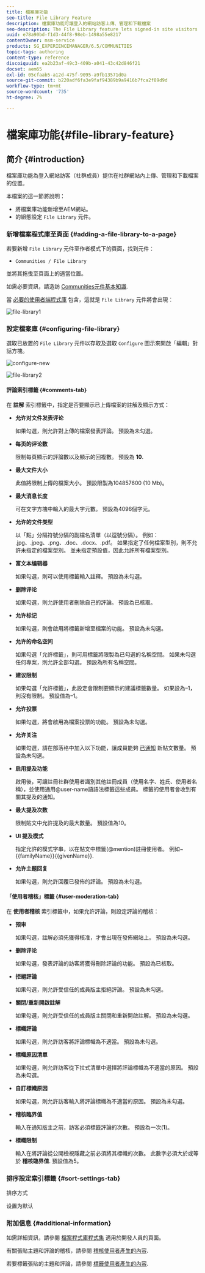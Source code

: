 ```yaml
---
title: 檔案庫功能
seo-title: File Library Feature
description: 檔案庫功能可讓登入的網站訪客上傳、管理和下載檔案
seo-description: The File Library feature lets signed-in site visitors upload, manage, and download files
uuid: e78a90bd-f1d3-44f8-98eb-1498a55e8217
contentOwner: msm-service
products: SG_EXPERIENCEMANAGER/6.5/COMMUNITIES
topic-tags: authoring
content-type: reference
discoiquuid: ea2b23af-49c3-409b-a041-43c42d846f21
docset: aem65
exl-id: 05cfaab5-a12d-475f-9095-a9fb13571d0a
source-git-commit: b220adf6fa3e9faf94389b9a9416b7fca2f89d9d
workflow-type: tm+mt
source-wordcount: '735'
ht-degree: 7%

---
```


# 檔案庫功能{#file-library-feature}

## 简介 {#introduction}

檔案庫功能為登入網站訪客（社群成員）提供在社群網站內上傳、管理和下載檔案的位置。

本檔案的這一節將說明：

* 將檔案庫功能新增至AEM網站。
* 的組態設定 `File Library` 元件。

### 新增檔案程式庫至頁面 {#adding-a-file-library-to-a-page}

若要新增 `File Library` 元件至作者模式下的頁面，找到元件：

* `Communities / File Library`

並將其拖曳至頁面上的適當位置。

如需必要資訊，請造訪 [Communities元件基本知識](/help/communities/basics.md).

當 [必要的使用者端程式庫](/help/communities/essentials-file-library.md#essentials-for-client-side) 包含，這就是 `File Library` 元件將會出現：

![file-library1](assets/file-library1.png)

### 設定檔案庫 {#configuring-file-library}

選取已放置的 `File Library` 元件以存取及選取 `Configure` 圖示來開啟「編輯」對話方塊。

![configure-new](assets/configure-new.png)

![file-library2](assets/file-library2.png)

#### 評論索引標籤 {#comments-tab}

在 **註解** 索引標籤中，指定是否要顯示已上傳檔案的註解及顯示方式：

* **允许对文件发表评论**

   如果勾選，則允許對上傳的檔案發表評論。 預設為未勾選。

* **每页的评论数**

   限制每頁顯示的評論數以及顯示的回複數。 預設為 **10**.

* **最大文件大小**

   此值將限制上傳的檔案大小。 預設限製為104857600 (10 Mb)。

* **最大消息长度**

   可在文字方塊中輸入的最大字元數。 預設為4096個字元。

* **允许的文件类型**

   以「點」分隔符號分隔的副檔名清單（以逗號分隔）。 例如： .jpg、.jpeg、.png、.doc、.docx、.pdf。 如果指定了任何檔案型別，則不允許未指定的檔案型別。 並未指定預設值，因此允許所有檔案型別。

* **富文本编辑器**

   如果勾選，則可以使用標籤輸入註釋。 預設為未勾選。

* **删除评论**

   如果勾選，則允許使用者刪除自己的評論。 預設為已核取。

* **允许标记**

   如果勾選，則會啟用將標籤新增至檔案的功能。 預設為未勾選。

* **允许的命名空间**

   如果勾選「允許標籤」，則可用標籤將限製為已勾選的名稱空間。 如果未勾選任何專案，則允許全部勾選。 預設為所有名稱空間。

* **建议限制**

   如果勾選「允許標籤」，此設定會限制要顯示的建議標籤數量。 如果設為–1，則沒有限制。 預設值為–1。

* **允许投票**

   如果勾選，將會啟用為檔案投票的功能。 預設為未勾選。

* **允许关注**

   如果勾選，請在部落格中加入以下功能，讓成員能夠 [已通知](/help/communities/notifications.md) 新貼文數量。 預設為未勾選。

* **启用提及功能**

   啟用後，可讓註冊社群使用者識別其他註冊成員（使用名字、姓氏、使用者名稱），並使用通用@user-name語語法標籤這些成員。 標籤的使用者會收到有關其提及的通知。

* **最大提及次数**

   限制貼文中允許提及的最大數量。 預設值為10。

* **UI 提及模式**

   指定允許的模式字串，以在貼文中標籤(@mention)註冊使用者。 例如~{{familyName}}{{givenName}}.

* **允许主题回复**

   如果勾選，則允許回覆已發佈的評論。 預設為未勾選。

#### 「使用者稽核」標籤 {#user-moderation-tab}

在 **使用者稽核** 索引標籤中，如果允許評論，則設定評論的稽核：

* **预审**

   如果勾選，註解必須先獲得核准，才會出現在發佈網站上。 預設為未勾選。

* **删除评论**

   如果勾選，發表評論的訪客將獲得刪除評論的功能。 預設為已核取。

* **拒絕評論**

   如果勾選，則允許受信任的成員版主拒絕評論。 預設為未勾選。

* **關閉/重新開啟註解**

   如果勾選，則允許受信任的成員版主關閉和重新開啟註解。 預設為未勾選。

* **標幟評論**

   如果勾選，則允許訪客將評論標幟為不適當。 預設為未勾選。

* **標幟原因清單**

   如果勾選，則允許訪客從下拉式清單中選擇將評論標幟為不適當的原因。 預設為未勾選。

* **自訂標幟原因**

   如果勾選，則允許訪客輸入將評論標幟為不適當的原因。 預設為未勾選。

* **稽核臨界值**

   輸入在通知版主之前，訪客必須標籤評論的次數。 預設為一次(**1**)。

* **標幟限制**

   輸入在將評論從公開檢視隱藏之前必須將其標幟的次數。 此數字必須大於或等於 **稽核臨界值**. 預設值為5。

### 排序設定索引標籤 {#sort-settings-tab}

排序方式

设置为默认

### 附加信息 {#additional-information}

如需詳細資訊，請參閱 [檔案程式庫程式集](/help/communities/essentials-file-library.md) 適用於開發人員的頁面。

有關張貼主題和評論的稽核，請參閱 [稽核使用者產生的內容](/help/communities/moderate-ugc.md).

若要標籤張貼的主題和評論，請參閱 [標籤使用者產生的內容](/help/communities/tag-ugc.md).
